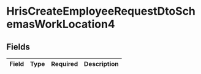 # HrisCreateEmployeeRequestDtoSchemasWorkLocation4


## Fields

| Field       | Type        | Required    | Description |
| ----------- | ----------- | ----------- | ----------- |